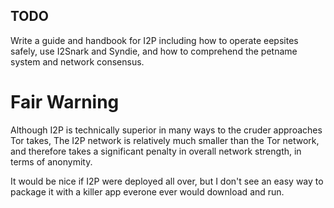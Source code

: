 TODO
----

Write a guide and handbook for I2P including how to operate eepsites safely, 
use I2Snark and Syndie, and how to comprehend the petname system and network
consensus.


Fair Warning
============

Although I2P is technically superior in many ways to the cruder approaches Tor takes,
The I2P network is relatively much smaller than the Tor network, 
and therefore takes a significant penalty in overall network strength, in terms of anonymity.

It would be nice if I2P were deployed all over, but I don't see an easy way to package it
with a killer app everone ever would download and run.
